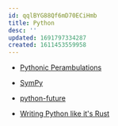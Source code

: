 ```yaml
---
id: qqlBYG88Qf6mD70ECiHmb
title: Python
desc: ''
updated: 1691797334287
created: 1611453559958
---
```


- [Pythonic Perambulations](https://jakevdp.github.io/)

- [SymPy](https://www.sympy.org)

- [python-future](https://python-future.org/index.html)

- [Writing Python like it's Rust](https://kobzol.github.io/rust/python/2023/05/20/writing-python-like-its-rust.html)
